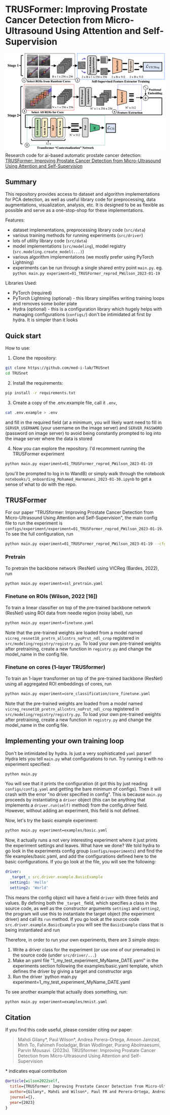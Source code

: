 TRUSFormer: Improving Prostate Cancer Detection from Micro-Ultrasound Using Attention and Self-Supervision
============================================
![](multimedia/IPCAI_method(4).png)
Research code for ai-based automatic prostate cancer detection: [TRUSFormer: Improving Prostate Cancer Detection from Micro-Ultrasound Using Attention and Self-Supervision]()


## Summary
This repository provides access to dataset and algorithm implementations for PCA detection, as well as useful library code for preprocessing, data augmentations, visualization, analysis, etc. It is designed to be as flexible as possible and serve as a one-stop-shop for these implementations. 

Features: 
- dataset implementations, preprocessing library code (`src/data`)
- various training methods for running experiments (`src/driver`)
- lots of utility library code (`src/data`)
- model implementations (`src/modeling`), model registry (`src.modeling.create_model(...)`)
- various algorithm implementations (we mostly prefer using PyTorch Lightning)
- experiments can be run through a single shared entry point `main.py`. eg. `python main.py experiment=01_TRUSFormer_reprod_PWilson_2023-01-19`

Libraries Used: 
- PyTorch (required)
- PyTorch Lightning (optional) - this library simplifies writing training loops and removes some boiler plate
- Hydra (optional) - this is a configuration library which hugely helps with managing configurations (`configs/`) don't be intimidated at first by hydra. It is simpler than it looks

## Quick start
How to use: 

1. Clone the repository: 
```bash 
git clone https://github.com/med-i-lab/TRUSnet
cd TRUSnet
```

2. Install the requirements: 
```bash
pip install -r requirements.txt
```

3. Create a copy of the .env.example file, call it `.env`, 
```bash
cat .env.example > .env
```
and fill in the required field (at a minimum, you will likely want need to fill in `SERVER_USERNAME` (your username on the image server) and `SERVER_PASSWORD` (password on image server) to avoid being constantly prompted to log into the image server where the data is stored

4. Now you can explore the repository. I'd recomment running the TRUSFormer experiment
 ```bash
 python main.py experiment=01_TRUSFormer_reprod_PWilson_2023-01-19
 ``` 
 (you'll be prompted to log in to WandB) or simply walk through the notebook `notebooks/1_onboarding_Mohamed_Harmanani_2023-01-30.ipynb` to get a sense of what to do with the repo. 
 


## TRUSFormer

For our paper "TRUSformer: Improving Prostate Cancer Detection from Micro-Ultrasound Using Attention and Self-Supervision", the main config file to run the experiment is `configs/experiment/experiment=01_TRUSFormer_reprod_PWilson_2023-01-19`. To see the full configuration, run
```bash 
python main.py experiment=01_TRUSFormer_reprod_PWilson_2023-01-19 --cfg job
```

### Pretrain
To pretrain the backbone network (ResNet) using VICReg (Bardes, 2022), run
```bash
python main.py experiment=ssl_pretrain.yaml
```

### Finetune on ROIs (Wilson, 2022 [16])
To train a linear classifier on top of the pre-trained backbone network (ResNet) using ROI data from needle region (noisy label), run
```bash
python main.py experiment=finetune.yaml
```
Note that the pre-trained weights are loaded from a model named `vicreg_resnet10_pretrn_allcntrs_noPrst_ndl_crop` registered in `src/modeling/registry/registry.py`. To load your own pre-trained weights after pretraining, create a new function in `registry.py` and change the model_name in the config file.

### Finetune on cores (1-layer TRUSformer)
To train an 1-layer transformer on top of the pre-trained backbone (ResNet) using all aggregated ROI embeddings of cores, run
```bash
python main.py experiment=core_classification/core_finetune.yaml
```
Note that the pre-trained weights are loaded from a model named `vicreg_resnet10_pretrn_allcntrs_noPrst_ndl_crop` registered in `src/modeling/registry/registry.py`. To load your own pre-trained weights after pretraining, create a new function in `registry.py` and change the model_name in the config file.


## Implementing your own training loop
Don't be intimidated by hydra. Is just a very sophisticated `yaml` parser! Hydra lets you tell `main.py` what configurations to run. Try running it with no experiment specified: 
```bash
python main.py
``` 
You will see that it prints the configuration (it got this by just reading `configs/config.yaml` and getting the bare minimum of configs). Then it will crash with the error "no driver specified in config". This is because `main.py` proceeds by instantiating a `driver` object (this can be anything that implements a `driver.run(self)` method) from the config.driver field. However, without adding an experiment, this field is not defined. 

Now, let's try the basic example experiment: 
```bash 
python main.py experiment=examples/basic.yaml
```
Now, it actually runs a not very interesting experiment where it just prints the experiment settings and leaves. What have we done? We told hydra to go look in the experiments config group (`configs/experiments`) and find the file examples/basic.yaml, and add the configurations defined here to the basic configurations. If you go look at the file, you will see the following: 
```yaml
driver: 
  _target_: src.driver.example.BasicExample
  setting1: 'Hello'
  setting2: 'World'
```
This means the config object will have a field `driver` with three fields and values. By defining both the `_target_` field, which specifies a class in the source code, as well as the constructor arguments `setting1` and `setting2`, the program will use this to instantiate the target object (the experiment driver) and call its `run` method. If you go look at the source code `src.driver.example.BasicExample` you will see the `BasicExample` class that is being instantiated and run

Therefore, in order to run your own experiments, there are 3 simple steps: 
1. Write a driver class for the experiment (or use one of our premades) in the source code (under `src/driver/...`)
2. Make an yaml file "1_my_test_experiment_MyName_DATE.yaml" in the experiments section following the examples/basic.yaml template, which defines the driver by giving a target and constructor args
3. Run the driver `python main.py experiment=1_my_test_experiment_MyName_DATE.yaml
 
To see another example that actually does something, run: 
```bash
python main.py experiment=examples/mnist.yaml
```


## Citation

If you find this code useful, please consider citing our paper:

> Mahdi Gilany*, Paul Wilson*, Andrea Perera-Ortega, Amoon Jamzad,  Minh To, Fahimeh Fooladgar, Brian Wodlinger, Purang Abolmaesumi, Parvin Mousavi. (2023s). TRUSformer: Improving Prostate Cancer Detection from Micro-Ultrasound Using Attention and Self-Supervision 

\* indicates equal contribution

```bibtex
@article{wilson2022self,
  title={TRUSformer: Improving Prostate Cancer Detection from Micro-Ultrasound Using Attention and Self-Supervision},
  author={Gilany*, Mahdi and Wilson*, Paul FR and Perera-Ortega, Andrea and Jamzad, Amoon and To, Minh Nguyen Nhat and Fooladgar, Fahimeh and Wodlinger, Brian and Abolmaesumi, Purang and Mousavi, Parvin},
  journal={},
  year={2023}
}
```